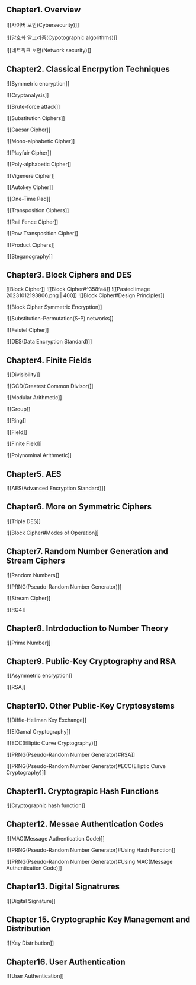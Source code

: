 ## Chapter1. Overview

![[사이버 보안(Cybersecurity)]]

![[암호화 알고리즘(Cypotographic algorithms)]]

![[네트워크 보안(Network security)]]
## Chapter2. Classical Encrpytion Techniques
![[Symmetric encryption]]

![[Cryptanalysis]]

![[Brute-force attack]]

![[Substitution Ciphers]]

![[Caesar Cipher]]

![[Mono-alphabetic Cipher]]

![[Playfair Cipher]]

![[Poly-alphabetic Cipher]]

![[Vigenere Cipher]]

![[Autokey Cipher]]

![[One-Time Pad]]

![[Transposition Ciphers]]

![[Rail Fence Cipher]]

![[Row Transposition Cipher]]

![[Product Ciphers]]

![[Steganography]]
## Chapter3. Block Ciphers and DES
[[Block Cipher]]
![[Block Cipher#^358fa4]]
![[Pasted image 20231012193806.png | 400]]
![[Block Cipher#Design Principles]]

![[Block Cipher Symmetric Encryption]]

![[Substitution-Permutation(S-P) networks]]

![[Feistel Cipher]]

![[DES(Data Encryption Standard)]]
## Chapter4. Finite Fields

![[Divisibility]]

![[GCD(Greatest Common Divisor)]]

![[Modular Arithmetic]]

![[Group]]

![[Ring]]

![[Field]]

![[Finite Field]]

![[Polynominal Arithmetic]]
## Chapter5. AES

![[AES(Advanced Encryption Standard)]]
## Chapter6. More on Symmetric Ciphers
![[Triple DES]]

![[Block Cipher#Modes of Operation]]
## Chapter7. Random Number Generation and Stream Ciphers
![[Random Numbers]]

![[PRNG(Pseudo-Random Number Generator)]]

![[Stream Cipher]]

![[RC4]]
## Chapter8. Intrdoduction to Number Theory
![[Prime Number]]
## Chapter9. Public-Key Cryptography and RSA
![[Asymmetric encryption]]

![[RSA]]
## Chapter10. Other Public-Key Cryptosystems
![[Diffie-Hellman Key Exchange]]

![[ElGamal Cryptography]]

![[ECC(Elliptic Curve Cryptography)]]

![[PRNG(Pseudo-Random Number Generator)#RSA]]

![[PRNG(Pseudo-Random Number Generator)#ECC(Elliptic Curve Cryptography)]]
## Chapter11. Cryptograpic Hash Functions
![[Cryptographic hash function]]
## Chapter12. Messae Authentication Codes
![[MAC(Message Authentication Code)]]

![[PRNG(Pseudo-Random Number Generator)#Using Hash Function]]

![[PRNG(Pseudo-Random Number Generator)#Using MAC(Message Authentication Code)]]
## Chapter13. Digital Signatrures
![[Digital Signature]]
## Chapter 15. Cryptographic Key Management and Distribution
![[Key Distribution]]
## Chapter16. User Authentication
![[User Authentication]]
